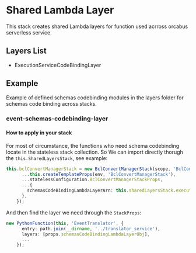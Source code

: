 # Shared Lambda Layer

This stack creates shared Lambda layers for function used acrross orcabus serverless service.

## Layers List

- ExecutionServiceCodeBindingLayer

## Example

Example of defined schemas codebinding modules in the layers folder for schemas code binding across stacks.

### event-schemas-codebinding-layer

#### How to apply in your stack

For most of circumstance, the functions who need schema codebinding locate in the stateless stack collection. So We can import directly thorugh the `this.SharedLayersStack`, see example:

```typescript
this.bclConvertManagerStack = new BclConvertManagerStack(scope, 'BclConvertManagerStack', {
      ...this.createTemplateProps(env, 'BclConvertManagerStack'),
      ...statelessConfiguration.BclConvertManagerStackProps,
      ...{
        schemasCodeBindingLambdaLayerArn: this.sharedLayersStack.executionServiceCodeBindingLayer,
      },
    });
```

And then find the layer we need through the `StackProps`:

```typescript
new PythonFunction(this, 'EventTranslator', {
      entry: path.join(__dirname, '../translator_service'),
      layers: [props.schemasCodeBindingLambdaLayerObj],
      ...
    });
```
